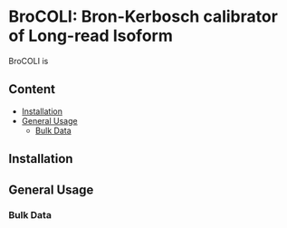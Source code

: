 # BroCOLI: Bron-Kerbosch calibrator of Long-read Isoform
BroCOLI is 
## Content
- [Installation](##Installation)
- [General Usage](##GeneralUsage)
    + [Bulk Data](##BulkData)









## Installation



## General Usage
### Bulk Data



